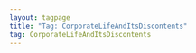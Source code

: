 ```yaml
---
layout: tagpage
title: "Tag: CorporateLifeAndItsDiscontents"
tag: CorporateLifeAndItsDiscontents
---
```

